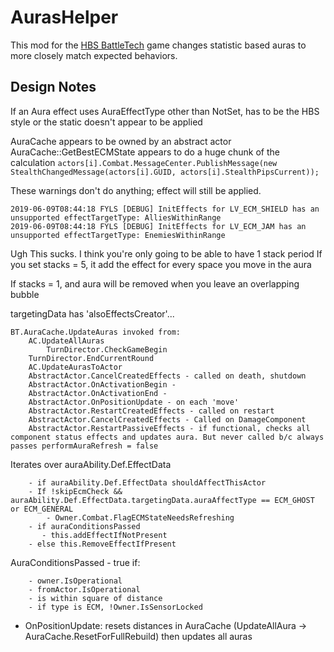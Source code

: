 # AurasHelper
This mod for the [HBS BattleTech](http://battletechgame.com/) game changes statistic based auras to more closely match expected behaviors.





## Design Notes

If an Aura effect uses AuraEffectType other than NotSet, has to be the HBS style or the static doesn't appear to be applied

AuraCache appears to be owned by an abstract actor
AuraCache::GetBestECMState appears to do a huge chunk of the calculation
`actors[i].Combat.MessageCenter.PublishMessage(new StealthChangedMessage(actors[i].GUID, actors[i].StealthPipsCurrent));`

These warnings don't do anything; effect will still be applied.
```
2019-06-09T08:44:18 FYLS [DEBUG] InitEffects for LV_ECM_SHIELD has an unsupported effectTargetType: AlliesWithinRange
2019-06-09T08:44:18 FYLS [DEBUG] InitEffects for LV_ECM_JAM has an unsupported effectTargetType: EnemiesWithinRange
```

Ugh
This sucks.
I think you're only going to be able to have 1 stack period
If you set stacks = 5, it add the effect for every space you move in the aura

If stacks = 1, and aura will be removed when you leave an overlapping bubble

targetingData has 'alsoEffectsCreator'...

```
BT.AuraCache.UpdateAuras invoked from:
    AC.UpdateAllAuras
        TurnDirector.CheckGameBegin
	TurnDirector.EndCurrentRound
    AC.UpdateAurasToActor
	AbstractActor.CancelCreatedEffects - called on death, shutdown
	AbstractActor.OnActivationBegin - 
	AbstractActor.OnActivationEnd - 
	AbstractActor.OnPositionUpdate - on each 'move'
	AbstractActor.RestartCreatedEffects - called on restart
	AbstractActor.CancelCreatedEffects - Called on DamageComponent
	AbstractActor.RestartPassiveEffects - if functional, checks all component status effects and updates aura. But never called b/c always passes performAuraRefresh = false
```

Iterates over auraAbility.Def.EffectData
```
    - if auraAbility.Def.EffectData shouldAffectThisActor
	- If !skipEcmCheck && auraAbility.Def.EffectData.targetingData.auraAffectType == ECM_GHOST or ECM_GENERAL
	    - Owner.Combat.FlagECMStateNeedsRefreshing
	- if auraConditionsPassed
	   - this.addEffectIfNotPresent
	- else this.RemoveEffectIfPresent	
```

AuraConditionsPassed - true if:
```
    - owner.IsOperational
    - fromActor.IsOperational
    - is within square of distance 
    - if type is ECM, !Owner.IsSensorLocked
```
- OnPositionUpdate: resets distances in AuraCache (UpdateAllAura -> AuraCache.ResetForFullRebuild) then updates all auras
